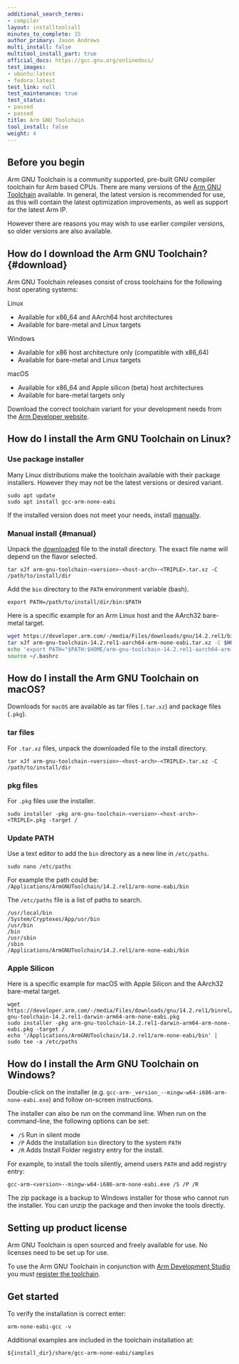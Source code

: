 ```yaml
---
additional_search_terms:
- compiler
layout: installtoolsall
minutes_to_complete: 15
author_primary: Jason Andrews
multi_install: false
multitool_install_part: true
official_docs: https://gcc.gnu.org/onlinedocs/
test_images:
- ubuntu:latest
- fedora:latest
test_link: null
test_maintenance: true
test_status:
- passed
- passed
title: Arm GNU Toolchain
tool_install: false
weight: 4
---
```


## Before you begin

Arm GNU Toolchain is a community supported, pre-built GNU compiler toolchain for Arm based CPUs.
There are many versions of the [Arm GNU Toolchain](https://developer.arm.com/Tools%20and%20Software/GNU%20Toolchain) available. In general, the latest version is recommended for use, as this will contain the latest optimization improvements, as well as support for the latest Arm IP.

However there are reasons you may wish to use earlier compiler versions, so older versions are also available.

## How do I download the Arm GNU Toolchain? {#download}

Arm GNU Toolchain releases consist of cross toolchains for the following host operating systems:
    
Linux    
  * Available for x86_64 and AArch64 host architectures
  * Available for bare-metal and Linux targets      
    
Windows    
  * Available for x86 host architecture only (compatible with x86_64)
  * Available for bare-metal and Linux targets
                      
macOS    
  * Available for x86_64 and Apple silicon (beta) host architectures
  * Available for bare-metal targets only
    
Download the correct toolchain variant for your development needs from the [Arm Developer website](https://developer.arm.com/tools-and-software/open-source-software/developer-tools/gnu-toolchain/downloads).

## How do I install the Arm GNU Toolchain on Linux?

### Use package installer

Many Linux distributions make the toolchain available with their package installers. However they may not be the latest versions or desired variant.
```command
sudo apt update
sudo apt install gcc-arm-none-eabi
```
If the installed version does not meet your needs, install [manually](#manual).

### Manual install {#manual}

Unpack the [downloaded](#download) file to the install directory. The exact file name will depend on the flavor selected.

```console
tar xJf arm-gnu-toolchain-<version>-<host-arch>-<TRIPLE>.tar.xz -C /path/to/install/dir
```

Add the `bin` directory to the `PATH` environment variable (bash).
```console
export PATH=/path/to/install/dir/bin:$PATH
```

Here is a specific example for an Arm Linux host and the AArch32 bare-metal target.

```bash { target="ubuntu:latest" }
wget https://developer.arm.com/-/media/Files/downloads/gnu/14.2.rel1/binrel/arm-gnu-toolchain-14.2.rel1-aarch64-arm-none-eabi.tar.xz
tar xJf arm-gnu-toolchain-14.2.rel1-aarch64-arm-none-eabi.tar.xz -C $HOME
echo 'export PATH="$PATH:$HOME/arm-gnu-toolchain-14.2.rel1-aarch64-arm-none-eabi/bin"' >> ~/.bashrc
source ~/.bashrc
```

## How do I install the Arm GNU Toolchain on macOS?

Downloads for `macOS` are available as tar files (`.tar.xz`) and package files (`.pkg`). 

### tar files
For `.tar.xz` files, unpack the downloaded file to the install directory.
```console
tar xJf arm-gnu-toolchain-<version>-<host-arch>-<TRIPLE>.tar.xz -C /path/to/install/dir
```

### pkg files
For `.pkg` files use the installer. 
```console
sudo installer -pkg arm-gnu-toolchain-<version>-<host-arch>-<TRIPLE>.pkg -target /
```
### Update PATH
Use a text editor to add the `bin` directory as a new line in `/etc/paths`.
```console
sudo nano /etc/paths
```
For example the path could be: `/Applications/ArmGNUToolchain/14.2.rel1/arm-none-eabi/bin`

The `/etc/paths` file is a list of paths to search.

```console
/usr/local/bin
/System/Cryptexes/App/usr/bin
/usr/bin
/bin
/usr/sbin
/sbin
/Applications/ArmGNUToolchain/14.2.rel1/arm-none-eabi/bin
```

### Apple Silicon

Here is a specific example for macOS with Apple Silicon and the AArch32 bare-metal target. 

```console
wget https://developer.arm.com/-/media/Files/downloads/gnu/14.2.rel1/binrel/arm-gnu-toolchain-14.2.rel1-darwin-arm64-arm-none-eabi.pkg
sudo installer -pkg arm-gnu-toolchain-14.2.rel1-darwin-arm64-arm-none-eabi.pkg -target /
echo '/Applications/ArmGNUToolchain/14.2.rel1/arm-none-eabi/bin' | sudo tee -a /etc/paths
```

## How do I install the Arm GNU Toolchain on Windows?

Double-click on the installer (e.g. `gcc-arm-_version_--mingw-w64-i686-arm-none-eabi.exe`) and follow on-screen instructions.

The installer can also be run on the command line. When run on
the command-line, the following options can be set:
  - `/S` Run in silent mode
  - `/P` Adds the installation `bin` directory to the system `PATH`
  - `/R` Adds Install Folder registry entry for the install.

For example, to install the tools silently, amend users `PATH` and add registry entry:
```console
gcc-arm-<version>--mingw-w64-i686-arm-none-eabi.exe /S /P /R
```
The zip package is a backup to Windows installer for those who cannot run the installer. You can unzip the package and then invoke the tools directly. 

## Setting up product license 

Arm GNU Toolchain is open sourced and freely available for use. No licenses need to be set up for use.

To use the Arm GNU Toolchain in conjunction with [Arm Development Studio](https://developer.arm.com/Tools%20and%20Software/Arm%20Development%20Studio) you must [register the toolchain](https://developer.arm.com/documentation/101469/2022-0/Installing-and-configuring-Arm-Development-Studio/Register-a-compiler-toolchain).

## Get started 

To verify the installation is correct enter:
```console
arm-none-eabi-gcc -v
```

Additional examples are included in the toolchain installation at:
```console
${install_dir}/share/gcc-arm-none-eabi/samples
```

